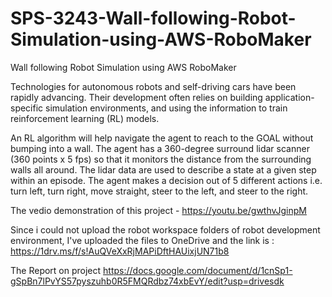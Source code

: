 # SPS-3243-Wall-following-Robot-Simulation-using-AWS-RoboMaker
Wall following Robot Simulation using AWS RoboMaker

Technologies for autonomous robots and self-driving cars have been rapidly advancing. Their development often relies on building application-specific simulation environments, and using the information to train reinforcement learning (RL) models.

An RL algorithm will help navigate the agent to reach to the GOAL without bumping into a wall. The agent has a 360-degree surround lidar scanner (360 points x 5 fps) so that it monitors the distance from the surrounding walls all around. The lidar data are used to describe a state at a given step within an episode. The agent makes a decision out of 5 different actions i.e. turn left, turn right, move straight, steer to the left, and steer to the right.


The vedio demonstration of this project - https://youtu.be/gwthvJginpM


Since i could not upload the robot workspace folders of robot development environment, I've uploaded the files to OneDrive and the link is : https://1drv.ms/f/s!AuQVeXxRjMAPiDftHAUixjUN71b8


The Report on project https://docs.google.com/document/d/1cnSp1-gSpBn7lPvYS57pyszuhb0R5FMQRdbz74xbEvY/edit?usp=drivesdk
